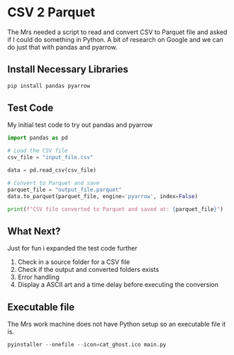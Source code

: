 # CSV 2 Parquet

The Mrs needed a script to read and convert CSV to Parquet file and asked if I could do something in Python. A bit of research on Google and we can do just that with pandas and pyarrow.



## Install Necessary Libraries

```python
pip install pandas pyarrow
```
## Test Code
My initial test code to try out pandas and pyarrow

```python
import pandas as pd

# Load the CSV file
csv_file = "input_file.csv"

data = pd.read_csv(csv_file)

# Convert to Parquet and save
parquet_file = "output_file.parquet" 
data.to_parquet(parquet_file, engine='pyarrow', index=False)

print(f"CSV file converted to Parquet and saved at: {parquet_file}")
```
## What Next?
Just for fun i expanded the test code further

1. Check in a source folder for a CSV file
2. Check if the output and converted folders exists
3. Error handling
4. Display a ASCII art and a time delay before executing the conversion

## Executable file
The Mrs work machine does not have Python setup so an executable file it is.

```python
pyinstaller --onefile --icon=cat_ghost.ico main.py
```
